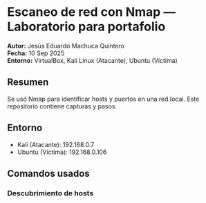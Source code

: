 # Escaneo de red con Nmap — Laboratorio para portafolio

**Autor:** Jesús Eduardo Machuca Quintero  
**Fecha:** 10 Sep 2025  
**Entorno:** VirtualBox, Kali Linux (Atacante), Ubuntu (Víctima)

## Resumen
Se usó Nmap para identificar hosts y puertos en una red local. Este repositorio contiene capturas y pasos.

## Entorno
- Kali (Atacante): 192.168.0.7  
- Ubuntu (Víctima): 192.168.0.106

## Comandos usados
### Descubrimiento de hosts
 
